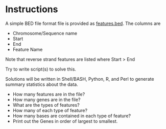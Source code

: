 # Instructions

A simple BED file format file is provided as [features.bed](features.bed). The columns are
* Chromosome/Sequence name
* Start
* End
* Feature Name

Note that reverse strand features are listed where Start > End

Try to write script(s) to solve this.

Solutions will be written in Shell/BASH, Python, R, and Perl to
generate summary statistics about the data.

* How many features are in the file?
* How many genes are in the file?
* What are the types of features?
* How many of each type of feature?
* How many bases are contained in each type of feature?
* Print out the Genes in order of largest to smallest.
 
